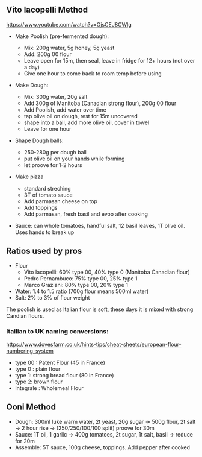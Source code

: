 ## Vito Iacopelli Method

https://www.youtube.com/watch?v=OjsCEJ8CWlg

- Make Poolish (pre-fermented dough):
  - Mix: 200g water, 5g honey, 5g yeast
  - Add: 200g 00 flour
  - Leave open for 15m, then seal, leave in fridge for 12+ hours (not over a day)
  - Give one hour to come back to room temp before using
- Make Dough:
  - Mix: 300g water, 20g salt
  - Add 300g of Manitoba (Canadian strong flour), 200g 00 flour
  - Add Poolish, add water over time
  - tap olive oil on dough, rest for 15m uncovered
  - shape into a ball, add more olive oil, cover in towel
  - Leave for one hour
- Shape Dough balls:
  - 250-280g per dough ball
  - put olive oil on your hands while forming
  - let proove for 1-2 hours
- Make pizza
  - standard streching
  - 3T of tomato sauce
  - Add parmasan cheese on top
  - Add toppings
  - Add parmasan, fresh basil and evoo after cooking

- Sauce: can whole tomatoes, handful salt, 12 basil leaves, 1T olive oil. Uses hands to break up

## Ratios used by pros

* Flour
  * Vito Iacopelli: 60% type 00, 40% type 0 (Manitoba Canadian flour)
  * Pedro Pernambuco: 75% type 00, 25% type 1
  * Marco Graziani: 80% type 00, 20% type 1
* Water: 1.4 to 1.5 ratio (700g flour means 500ml water)
* Salt: 2% to 3% of flour weight

The poolish is used as Italian flour is soft, these days it is mixed with strong Candian flours.

### Itailian to UK naming conversions:

https://www.dovesfarm.co.uk/hints-tips/cheat-sheets/european-flour-numbering-system

* type 00 : Patent Flour (45 in France)
* type 0 : plain flour
* type 1: strong bread flour (80 in France)
* type 2: brown flour
* Integrale : Wholemeal Flour

## Ooni Method

- Dough: 300ml luke warm water, 2t yeast, 20g sugar -> 500g flour, 2t salt -> 2 hour rise -> (250/250/100/100 split) proove for 30m
- Sauce: 1T oil, 1 garlic -> 400g tomatoes, 2t sugar, 1t salt, basil -> reduce for 20m
- Assemble: 5T sauce, 100g cheese, toppings. Add pepper after cooked
